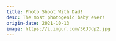 ```yaml
---
title: Photo Shoot With Dad!
desc: The most photogenic baby ever!
origin-date: 2021-10-13
image: https://i.imgur.com/36JJdp2.jpg
---
```

